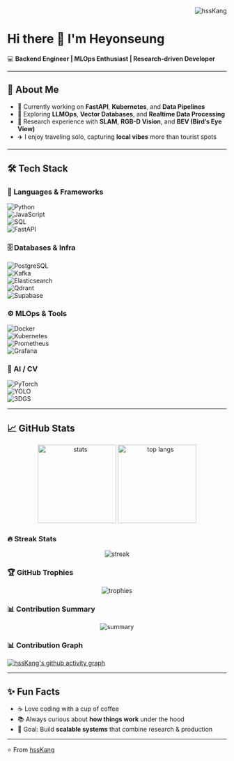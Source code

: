 <!-- 프로필 방문자 수 카운터 -->
<p align="right"> <img src="https://komarev.com/ghpvc/?username=hssKang&label=Profile%20views&color=ff69b4&style=flat" alt="hssKang" /> </p>

# Hi there 👋 I'm Heyonseung  

💻 **Backend Engineer | MLOps Enthusiast | Research-driven Developer**  

---

## 🚀 About Me  
- 🔭 Currently working on **FastAPI**, **Kubernetes**, and **Data Pipelines**  
- 🌱 Exploring **LLMOps**, **Vector Databases**, and **Realtime Data Processing**  
- 🧪 Research experience with **SLAM**, **RGB-D Vision**, and **BEV (Bird’s Eye View)**  
- ✈️ I enjoy traveling solo, capturing **local vibes** more than tourist spots  

---

## 🛠️ Tech Stack  

### 🚀 Languages & Frameworks  
![Python](https://img.shields.io/badge/Python-3776AB?style=for-the-badge&logo=python&logoColor=white)  
![JavaScript](https://img.shields.io/badge/JavaScript-F7DF1E?style=for-the-badge&logo=javascript&logoColor=black)  
![SQL](https://img.shields.io/badge/SQL-336791?style=for-the-badge&logo=postgresql&logoColor=white)  
![FastAPI](https://img.shields.io/badge/FastAPI-009688?style=for-the-badge&logo=fastapi&logoColor=white)  

### 🗄️ Databases & Infra  
![PostgreSQL](https://img.shields.io/badge/PostgreSQL-4169E1?style=for-the-badge&logo=postgresql&logoColor=white)  
![Kafka](https://img.shields.io/badge/Kafka-231F20?style=for-the-badge&logo=apachekafka&logoColor=white)  
![Elasticsearch](https://img.shields.io/badge/Elasticsearch-005571?style=for-the-badge&logo=elasticsearch&logoColor=white)  
![Qdrant](https://img.shields.io/badge/Qdrant-FF4B4B?style=for-the-badge&logo=qdrant&logoColor=white)  
![Supabase](https://img.shields.io/badge/Supabase-3ECF8E?style=for-the-badge&logo=supabase&logoColor=white)  

### ⚙️ MLOps & Tools  
![Docker](https://img.shields.io/badge/Docker-2496ED?style=for-the-badge&logo=docker&logoColor=white)  
![Kubernetes](https://img.shields.io/badge/Kubernetes-326CE5?style=for-the-badge&logo=kubernetes&logoColor=white)  
![Prometheus](https://img.shields.io/badge/Prometheus-E6522C?style=for-the-badge&logo=prometheus&logoColor=white)  
![Grafana](https://img.shields.io/badge/Grafana-F46800?style=for-the-badge&logo=grafana&logoColor=white)  

### 🤖 AI / CV  
![PyTorch](https://img.shields.io/badge/PyTorch-EE4C2C?style=for-the-badge&logo=pytorch&logoColor=white)  
![YOLO](https://img.shields.io/badge/YOLO-00FFFF?style=for-the-badge&logo=yolo&logoColor=black)  
![3DGS](https://img.shields.io/badge/3D%20Gaussian%20Splatting-8A2BE2?style=for-the-badge&logo=three.js&logoColor=white)  

---

## 📈 GitHub Stats  

<p align="center">
  <img src="https://github-readme-stats.vercel.app/api?username=hssKang&show_icons=true&theme=radical" alt="stats" height="180"/>
  <img src="https://github-readme-stats.vercel.app/api/top-langs/?username=hssKang&layout=compact&theme=radical" alt="top langs" height="180"/>
</p>

### 🔥 Streak Stats  
<p align="center">
  <img src="https://streak-stats.demolab.com?user=hssKang&theme=radical&hide_border=false" alt="streak" />
</p>

### 🏆 GitHub Trophies  
<p align="center">
  <img src="https://github-profile-trophy.vercel.app/?username=hssKang&theme=radical&row=1&column=7" alt="trophies"/>
</p>

### 📊 Contribution Summary  
<p align="center">
  <img src="https://github-profile-summary-cards.vercel.app/api/cards/profile-details?username=hssKang&theme=radical" alt="summary"/>
</p>

### 📊 Contribution Graph  
[![hssKang's github activity graph](https://github-readme-activity-graph.vercel.app/graph?username=hssKang&theme=radical)](https://github.com/ashutosh00710/github-readme-activity-graph)  

---

## ✨ Fun Facts  
- ☕ Love coding with a cup of coffee  
- 📚 Always curious about **how things work** under the hood  
- 🎯 Goal: Build **scalable systems** that combine research & production  

---
⭐️ From [hssKang](https://github.com/hssKang)
